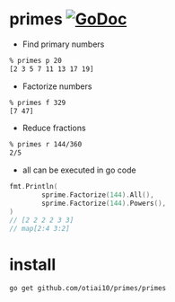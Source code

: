 primes  [![GoDoc](https://godoc.org/github.com/otiai10/primes?status.svg)](https://godoc.org/github.com/otiai10/primes)
==========

- Find primary numbers
```sh
% primes p 20
[2 3 5 7 11 13 17 19]
```
- Factorize numbers
```sh
% primes f 329
[7 47]
```
- Reduce fractions
```sh
% primes r 144/360
2/5
```

- all can be executed in go code
```go
fmt.Println(
        sprime.Factorize(144).All(),
        sprime.Factorize(144).Powers(),
)
// [2 2 2 2 3 3]
// map[2:4 3:2]
```

# install

```sh
go get github.com/otiai10/primes/primes
```
